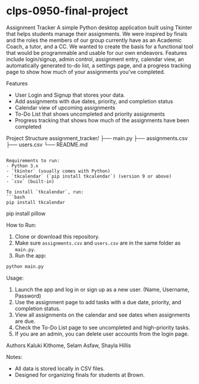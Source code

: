 # clps-0950-final-project
Assignment Tracker
A simple Python desktop application built using Tkinter that helps students manage their assignments. We were inspired by finals and the roles the members of our group currently have as an Academic Coach, a tutor, and a CC. We wanted to create the basis for a functional tool that would be programmable and usable for our own endeavors.  Features include login/signup, admin control, assignment entry, calendar view, an automatically generated to-do list, a settings page, and a progress tracking page to show how much of your assignments you've completed. 

Features
- User Login and Signup that stores your data. 
- Add assignments with due dates, priority, and completion status
- Calendar view of upcoming assignments
- To-Do List that shows uncompleted and priority assignments
- Progress tracking that shows how much of the assignments have been completed 


Project Structure
assignment_tracker/
├── main.py
├── assignments.csv
├── users.csv
└── README.md
```

Requirements to run:
- Python 3.x
- `tkinter` (usually comes with Python)
- `tkcalendar` (`pip install tkcalendar`) (version 9 or above)
- `csv` (built-in)

To install `tkcalendar`, run:
```bash
pip install tkcalendar
```
pip install pillow

How to Run:
1. Clone or download this repository.
2. Make sure `assignments.csv` and `users.csv` are in the same folder as `main.py`.
3. Run the app:
```bash
python main.py
```

Usage:
1. Launch the app and log in or sign up as a new user. (Name, Username, Password)
2. Use the assignment page to add tasks with a due date, priority, and completion status.
3. View all assignments on the calendar and see dates when assignments are due.
4. Check the To-Do List page to see uncompleted and high-priority tasks.
5. If you are an admin, you can delete user accounts from the login page.

Authors 
Kaluki Kithome, Selam Asfaw, Shayla Hillis

Notes: 
- All data is stored locally in CSV files.
- Designed for organizing finals for students at Brown.
